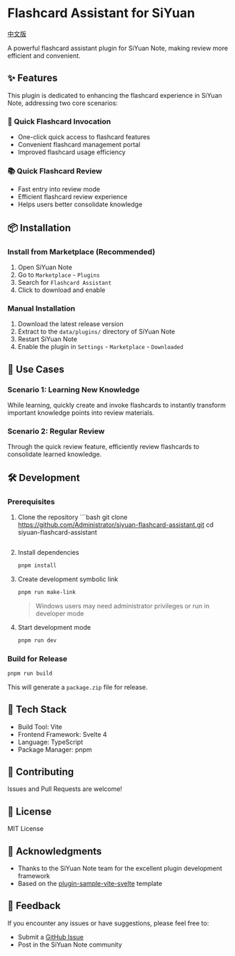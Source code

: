 # Flashcard Assistant for SiYuan

[中文版](./README_zh_CN.md)

A powerful flashcard assistant plugin for SiYuan Note, making review more efficient and convenient.

## ✨ Features

This plugin is dedicated to enhancing the flashcard experience in SiYuan Note, addressing two core scenarios:

### 🚀 Quick Flashcard Invocation
- One-click quick access to flashcard features
- Convenient flashcard management portal
- Improved flashcard usage efficiency

### 📚 Quick Flashcard Review
- Fast entry into review mode
- Efficient flashcard review experience
- Helps users better consolidate knowledge

## 📦 Installation

### Install from Marketplace (Recommended)
1. Open SiYuan Note
2. Go to `Marketplace` - `Plugins`
3. Search for `Flashcard Assistant`
4. Click to download and enable

### Manual Installation
1. Download the latest release version
2. Extract to the `data/plugins/` directory of SiYuan Note
3. Restart SiYuan Note
4. Enable the plugin in `Settings` - `Marketplace` - `Downloaded`

## 🎯 Use Cases

### Scenario 1: Learning New Knowledge
While learning, quickly create and invoke flashcards to instantly transform important knowledge points into review materials.

### Scenario 2: Regular Review
Through the quick review feature, efficiently review flashcards to consolidate learned knowledge.

## 🛠️ Development

### Prerequisites

1. Clone the repository
        ```bash
   git clone https://github.com/Administrator/siyuan-flashcard-assistant.git
   cd siyuan-flashcard-assistant
   ```

2. Install dependencies
   ```bash
   pnpm install
   ```

3. Create development symbolic link
   ```bash
   pnpm run make-link
   ```
   
   > Windows users may need administrator privileges or run in developer mode

4. Start development mode
   ```bash
   pnpm run dev
   ```

### Build for Release

```bash
pnpm run build
```

This will generate a `package.zip` file for release.

## 📝 Tech Stack

- Build Tool: Vite
- Frontend Framework: Svelte 4
- Language: TypeScript
- Package Manager: pnpm

## 🤝 Contributing

Issues and Pull Requests are welcome!

## 📄 License

MIT License

## 🙏 Acknowledgments

- Thanks to the SiYuan Note team for the excellent plugin development framework
- Based on the [plugin-sample-vite-svelte](https://github.com/siyuan-note/plugin-sample-vite-svelte) template

## 📮 Feedback

If you encounter any issues or have suggestions, please feel free to:

- Submit a [GitHub Issue](https://github.com/Administrator/siyuan-flashcard-assistant/issues)
- Post in the SiYuan Note community
